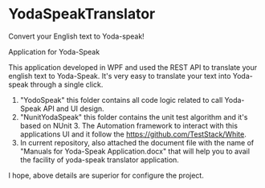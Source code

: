 # YodaSpeakTranslator
Convert your English text to Yoda-speak!

Application for Yoda-Speak

This application developed in WPF and used the REST API to translate your english text to Yoda-Speak. It's very easy to translate your text into Yoda-speak through a single click.
1. "YodoSpeak" this folder contains all code logic related to call Yoda-Speak API and UI design.
2. "NunitYodaSpeak" this folder contains the unit test algorithm and it's based on NUnit 3. The Automation framework to interact with this applications UI and it follow the https://github.com/TestStack/White.   
3. In current repository, also attached the document file with the name of "Manuals for Yoda-Speak Application.docx" that will help you  to avail the facility of yoda-speak translator application. 
   
I hope, above details are superior for configure the project. 

